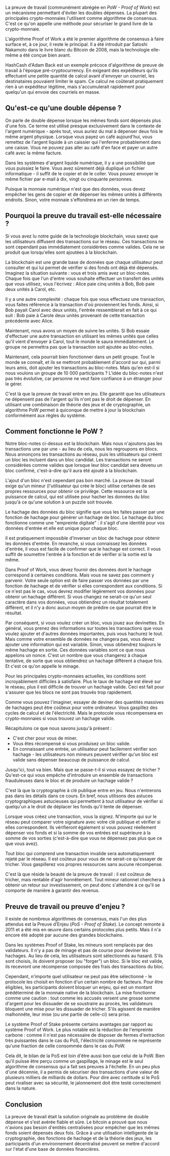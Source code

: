 La preuve de travail (communément abrégée en *PoW - Proof of Work*) est un mécanisme permettant d'éviter les doubles dépenses. La plupart des principales crypto-monnaies l'utilisent comme algorithme de consensus. C'est ce qu'on appelle une méthode pour sécuriser le grand livre de la crypto-monnaie.

L'algorithme Proof of Work a été le premier algorithme de consensus à faire surface et, à ce jour, il reste le principal. Il a été introduit par Satoshi Nakamoto dans le livre blanc du Bitcoin de 2008, mais la technologie elle-même a été conçue bien avant. 

HashCash d'Adam Back est un exemple précoce d'algorithme de preuve de travail à l'époque pré-cryptocurrency. En exigeant des expéditeurs qu'ils effectuent une petite quantité de calcul avant d'envoyer un courriel, les destinataires pouvaient limiter le spam. Ce calcul ne coûterait pratiquement rien à un expéditeur légitime, mais s'accumulerait rapidement pour quelqu'un qui envoie des courriels en masse.

## Qu'est-ce qu'une double dépense ?

On parle de double dépense lorsque les mêmes fonds sont dépensés plus d'une fois. Ce terme est utilisé presque exclusivement dans le contexte de l'argent numérique - après tout, vous auriez du mal à dépenser deux fois le même argent physique. Lorsque vous payez un café aujourd'hui, vous remettez de l'argent liquide à un caissier qui l'enferme probablement dans une caisse. Vous ne pouvez pas aller au café d'en face et payer un autre café avec la même facture.

Dans les systèmes d'argent liquide numérique, il y a une possibilité que vous puissiez le faire. Vous avez sûrement déjà dupliqué un fichier informatique - il suffit de le copier et de le coller. Vous pouvez envoyer le même fichier par e-mail à dix, vingt ou cinquante personnes. 

Puisque la monnaie numérique n'est que des données, vous devez empêcher les gens de copier et de dépenser les mêmes unités à différents endroits. Sinon, votre monnaie s'effondrera en un rien de temps. 

## Pourquoi la preuve du travail est-elle nécessaire ?

Si vous avez lu notre guide de la technologie blockchain, vous savez que les utilisateurs diffusent des transactions sur le réseau. Ces transactions ne sont cependant pas immédiatement considérées comme valides. Cela ne se produit que lorsqu'elles sont ajoutées à la blockchain. 

La blockchain est une grande base de données que chaque utilisateur peut consulter et qui lui permet de vérifier si des fonds ont déjà été dépensés. Imaginez la situation suivante : vous et trois amis avez un bloc-notes. Chaque fois que l'un d'entre vous souhaite effectuer un transfert des unités que vous utilisez, vous l'écrivez : Alice paie cinq unités à Bob, Bob paie deux unités à Carol, etc.

Il y a une autre complexité : chaque fois que vous effectuez une transaction, vous faites référence à la transaction d'où proviennent les fonds. Ainsi, si Bob payait Carol avec deux unités, l'entrée ressemblerait en fait à ce qui suit : Bob paie à Carole deux unités provenant de cette transaction précédente avec Alice.

Maintenant, nous avons un moyen de suivre les unités. Si Bob essaie d'effectuer une autre transaction en utilisant les mêmes unités que celles qu'il vient d'envoyer à Carol, tout le monde le saura immédiatement. Le groupe ne permettra pas que la transaction soit ajoutée au bloc-notes.

Maintenant, cela pourrait bien fonctionner dans un petit groupe. Tout le monde se connaît, et ils se mettront probablement d'accord sur qui, parmi leurs amis, doit ajouter les transactions au bloc-notes. Mais qu'en est-il si nous voulons un groupe de 10 000 participants ? L'idée du bloc-notes n'est pas très évolutive, car personne ne veut faire confiance à un étranger pour le gérer.

C'est là que la preuve de travail entre en jeu. Elle garantit que les utilisateurs ne dépensent pas de l'argent qu'ils n'ont pas le droit de dépenser. En utilisant une combinaison de théorie des jeux et de cryptographie, un algorithme PoW permet à quiconque de mettre à jour la blockchain conformément aux règles du système.

## Comment fonctionne le PoW ?

Notre bloc-notes ci-dessus est la blockchain. Mais nous n'ajoutons pas les transactions une par une - au lieu de cela, nous les regroupons en blocs. Nous annonçons les transactions au réseau, puis les utilisateurs qui créent un bloc les incluent dans un bloc candidat. Les transactions ne seront considérées comme valides que lorsque leur bloc candidat sera devenu un bloc confirmé, c'est-à-dire qu'il aura été ajouté à la blockchain.

L'ajout d'un bloc n'est cependant pas bon marché. La preuve de travail exige qu'un mineur (l'utilisateur qui crée le bloc) utilise certaines de ses propres ressources pour obtenir ce privilège. Cette ressource est la puissance de calcul, qui est utilisée pour hacher les données du bloc jusqu'à ce qu'une solution à un puzzle soit trouvée.

Le hachage des données du bloc signifie que vous les faites passer par une fonction de hachage pour générer un hachage de bloc. Le hachage du bloc fonctionne comme une "empreinte digitale" : il s'agit d'une identité pour vos données d'entrée et elle est unique pour chaque bloc.

Il est pratiquement impossible d'inverser un bloc de hachage pour obtenir les données d'entrée. En revanche, si vous connaissez les données d'entrée, il vous est facile de confirmer que le hachage est correct. Il vous suffit de soumettre l'entrée à la fonction et de vérifier si la sortie est la même.

Dans Proof of Work, vous devez fournir des données dont le hachage correspond à certaines conditions. Mais vous ne savez pas comment y parvenir. Votre seule option est de faire passer vos données par une fonction de hachage et de vérifier si elles correspondent aux conditions. Si ce n'est pas le cas, vous devrez modifier légèrement vos données pour obtenir un hachage différent. Si vous changez ne serait-ce qu'un seul caractère dans vos données, vous obtiendrez un résultat totalement différent, et il n'y a donc aucun moyen de prédire ce que pourrait être le résultat.

Par conséquent, si vous voulez créer un bloc, vous jouez aux devinettes. En général, vous prenez des informations sur toutes les transactions que vous voulez ajouter et d'autres données importantes, puis vous hachurez le tout. Mais comme votre ensemble de données ne changera pas, vous devez ajouter une information qui est variable. Sinon, vous obtiendrez toujours le même hachage en sortie. Ces données variables sont ce que nous appelons un nonce. C'est un nombre que vous changerez à chaque tentative, de sorte que vous obtiendrez un hachage différent à chaque fois. Et c'est ce qu'on appelle le minage.

Pour les principales crypto-monnaies actuelles, les conditions sont incroyablement difficiles à satisfaire. Plus le taux de hachage est élevé sur le réseau, plus il est difficile de trouver un hachage valide. Ceci est fait pour s'assurer que les blocs ne sont pas trouvés trop rapidement.

Comme vous pouvez l'imaginer, essayer de deviner des quantités massives de hachages peut être coûteux pour votre ordinateur. Vous gaspillez des cycles de calcul et de l'électricité. Mais le protocole vous récompensera en crypto-monnaies si vous trouvez un hachage valide.

Récapitulons ce que nous savons jusqu'à présent :

- C'est cher pour vous de miner.
- Vous êtes récompensé si vous produisez un bloc valide.
- En connaissant une entrée, un utilisateur peut facilement vérifier son hachage - les utilisateurs non mineurs peuvent vérifier qu'un bloc est valide sans dépenser beaucoup de puissance de calcul.

Jusqu'ici, tout va bien. Mais que se passe-t-il si vous essayez de tricher ? Qu'est-ce qui vous empêche d'introduire un ensemble de transactions frauduleuses dans le bloc et de produire un hachage valide ?

C'est là que la cryptographie à clé publique entre en jeu. Nous n'entrerons pas dans les détails dans ce cours. En bref, nous utilisons des astuces cryptographiques astucieuses qui permettent à tout utilisateur de vérifier si quelqu'un a le droit de déplacer les fonds qu'il tente de dépenser.

Lorsque vous créez une transaction, vous la signez. N'importe qui sur le réseau peut comparer votre signature avec votre clé publique et vérifier si elles correspondent. Ils vérifieront également si vous pouvez réellement dépenser vos fonds et si la somme de vos entrées est supérieure à la somme de vos sorties (c'est-à-dire que vous ne dépensez pas plus que ce que vous avez).

Tout bloc qui comprend une transaction invalide sera automatiquement rejeté par le réseau. Il est coûteux pour vous de ne serait-ce qu'essayer de tricher. Vous gaspillerez vos propres ressources sans aucune récompense.

C'est là que réside la beauté de la preuve de travail : il est coûteux de tricher, mais rentable d'agir honnêtement. Tout mineur rationnel cherchera à obtenir un retour sur investissement, on peut donc s'attendre à ce qu'il se comporte de manière à garantir des revenus.

## Preuve de travail ou preuve d'enjeu ?

Il existe de nombreux algorithmes de consensus, mais l'un des plus attendus est la Preuve d’Enjeu (*PoS - Proof of Stake*). Le concept remonte à 2011 et a été mis en œuvre dans certains protocoles plus petits. Mais il n'a encore été adopté par aucune des grandes blockchains.

Dans les systèmes Proof of Stake, les mineurs sont remplacés par des validateurs. Il n'y a pas de minage et pas de course pour deviner les hachages. Au lieu de cela, les utilisateurs sont sélectionnés au hasard. S'ils sont choisis, ils doivent proposer (ou "forger") un bloc. Si le bloc est valide, ils recevront une récompense composée des frais des transactions du bloc.

Cependant, n'importe quel utilisateur ne peut pas être sélectionné - le protocole les choisit en fonction d'un certain nombre de facteurs. Pour être éligibles, les participants doivent bloquer un enjeu, qui est un montant prédéterminé de la monnaie native de la blockchain. La mise fonctionne comme une caution : tout comme les accusés versent une grosse somme d'argent pour les dissuader de se soustraire au procès, les validateurs bloquent une mise pour les dissuader de tricher. S'ils agissent de manière malhonnête, leur mise (ou une partie de celle-ci) sera prise.

Le système Proof of Stake présente certains avantages par rapport au système Proof of Work. Le plus notable est la réduction de l'empreinte carbone : comme il n'est pas nécessaire de disposer de fermes d'extraction très puissantes dans le cas du PoS, l'électricité consommée ne représente qu'une fraction de celle consommée dans le cas du PoW. 

Cela dit, le bilan de la PoS est loin d'être aussi bon que celui de la PoW. Bien qu'il puisse être perçu comme un gaspillage, le minage est le seul algorithme de consensus qui a fait ses preuves à l'échelle. En un peu plus d'une décennie, il a permis de sécuriser des transactions d'une valeur de plusieurs milliers de milliards de dollars. Pour dire avec certitude si le PoS peut rivaliser avec sa sécurité, le jalonnement doit être testé correctement dans la nature. 

## Conclusion

La preuve de travail était la solution originale au problème de double dépense et s'est avérée fiable et sûre. Le bitcoin a prouvé que nous n'avions pas besoin d'entités centralisées pour empêcher que les mêmes fonds soient dépensés deux fois. Grâce à une utilisation intelligente de la cryptographie, des fonctions de hachage et de la théorie des jeux, les participants d'un environnement décentralisé peuvent se mettre d'accord sur l'état d'une base de données financières.